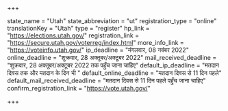 +++

state_name = "Utah"
state_abbreviation = "ut"
registration_type = "online"
translationKey = "Utah"
type = "register"
hp_link = "https://elections.utah.gov/"
registration_link = "https://secure.utah.gov/voterreg/index.html"
more_info_link = "https://voteinfo.utah.gov/"
ip_deadline = "मंगलवार, 08 नवंबर 2022"
online_deadline = "शुक्रवार, 28 अक्तूबर/अक्टूबर 2022"
mail_received_deadline = "शुक्रवार, 28 अक्तूबर/अक्टूबर 2022 तक पहुँच जाना चाहिए"
default_ip_deadline = "मतदान दिवस तक और मतदान के दिन भी "
default_online_deadline = "मतदान दिवस से 11 दिन पहले"
default_mail_received_deadline = "मतदान दिवस से 11 दिन पहले पहुँच जाना चाहिए"
confirm_registration_link = "https://vote.utah.gov/"

+++
